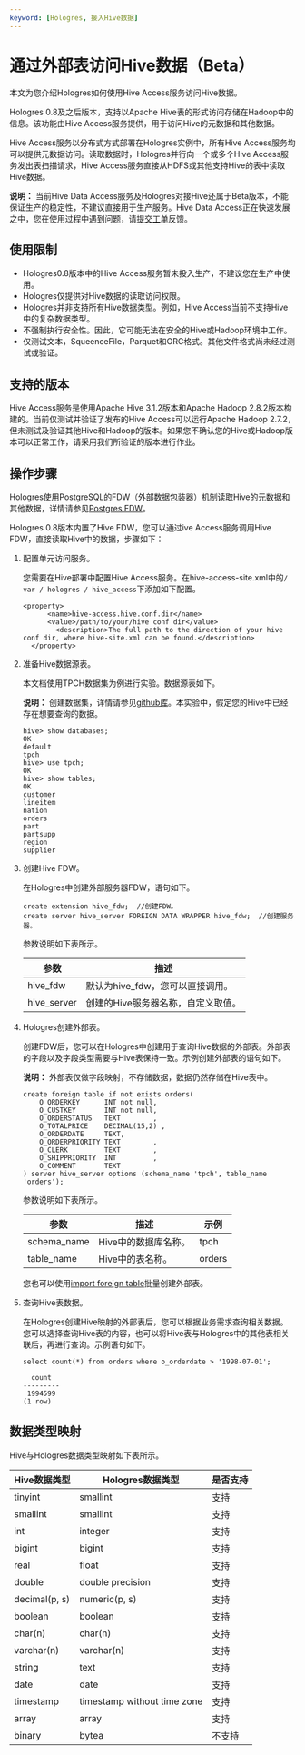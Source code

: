 ```yaml
---
keyword: [Hologres, 接入Hive数据]
---
```


# 通过外部表访问Hive数据（Beta）

本文为您介绍Hologres如何使用Hive Access服务访问Hive数据。

Hologres 0.8及之后版本，支持以Apache Hive表的形式访问存储在Hadoop中的信息。该功能由Hive Access服务提供，用于访问Hive的元数据和其他数据。

Hive Access服务以分布式方式部署在Hologres实例中，所有Hive Access服务均可以提供元数据访问。读取数据时，Hologres并行向一个或多个Hive Access服务发出表扫描请求，Hive Access服务直接从HDFS或其他支持Hive的表中读取Hive数据。

**说明：** 当前Hive Data Access服务及Hologres对接Hive还属于Beta版本，不能保证生产的稳定性，不建议直接用于生产服务。Hive Data Access正在快速发展之中，您在使用过程中遇到问题，请[提交工单](https://selfservice.console.aliyun.com/ticket/createIndex?spm=5176.2020520129.console-base-top.dwork-order-1.29d546aee0gsiH)反馈。

## 使用限制

-   Hologres0.8版本中的Hive Access服务暂未投入生产，不建议您在生产中使用。
-   Hologres仅提供对Hive数据的读取访问权限。
-   Hologres并非支持所有Hive数据类型。例如，Hive Access当前不支持Hive中的复杂数据类型。
-   不强制执行安全性。因此，它可能无法在安全的Hive或Hadoop环境中工作。
-   仅测试文本，SqueenceFile，Parquet和ORC格式。其他文件格式尚未经过测试或验证。

## 支持的版本

Hive Access服务是使用Apache Hive 3.1.2版本和Apache Hadoop 2.8.2版本构建的。当前仅测试并验证了发布的Hive Access可以运行Apache Hadoop 2.7.2，但未测试及验证其他Hive和Hadoop的版本。如果您不确认您的Hive或Hadoop版本可以正常工作，请采用我们所验证的版本进行作业。

## 操作步骤

Hologres使用PostgreSQL的FDW（外部数据包装器）机制读取Hive的元数据和其他数据，详情请参见[Postgres FDW](https://www.postgresql.org/docs/11/postgres-fdw.html)。

Hologres 0.8版本内置了Hive FDW，您可以通过ive Access服务调用Hive FDW，直接读取Hive中的数据，步骤如下：

1.  配置单元访问服务。

    您需要在Hive部署中配置Hive Access服务。在hive-access-site.xml中的`/ var / hologres / hive_access`下添加如下配置。

    ```
    <property>
          <name>hive-access.hive.conf.dir</name>
          <value>/path/to/your/hive conf dir</value>
            <description>The full path to the direction of your hive conf dir, where hive-site.xml can be found.</description>
      </property>
    ```

2.  准备Hive数据源表。

    本文档使用TPCH数据集为例进行实验。数据源表如下。

    **说明：** 创建数据集，详情请参见[github库](https://github.com/hortonworks/hive-testbench)。本实验中，假定您的Hive中已经存在想要查询的数据。

    ```
    hive> show databases;
    OK
    default
    tpch
    hive> use tpch;
    OK
    hive> show tables;
    OK
    customer
    lineitem
    nation
    orders
    part
    partsupp
    region
    supplier
    ```

3.  创建Hive FDW。

    在Hologres中创建外部服务器FDW，语句如下。

    ```
    create extension hive_fdw;  //创建FDW。
    create server hive_server FOREIGN DATA WRAPPER hive_fdw;  //创建服务器。
    ```

    参数说明如下表所示。

    |参数|描述|
    |--|--|
    |hive\_fdw|默认为hive\_fdw，您可以直接调用。|
    |hive\_server|创建的Hive服务器名称，自定义取值。|

4.  Hologres创建外部表。

    创建FDW后，您可以在Hologres中创建用于查询Hive数据的外部表。外部表的字段以及字段类型需要与Hive表保持一致。示例创建外部表的语句如下。

    **说明：** 外部表仅做字段映射，不存储数据，数据仍然存储在Hive表中。

    ```
    create foreign table if not exists orders(
        O_ORDERKEY      INT not null,
        O_CUSTKEY       INT not null,
        O_ORDERSTATUS   TEXT        ,
        O_TOTALPRICE    DECIMAL(15,2) ,
        O_ORDERDATE     TEXT,
        O_ORDERPRIORITY TEXT        ,
        O_CLERK         TEXT        ,
        O_SHIPPRIORITY  INT         ,
        O_COMMENT       TEXT
    ) server hive_server options (schema_name 'tpch', table_name 'orders');   
    ```

    参数说明如下表所示。

    |参数|描述|示例|
    |--|--|--|
    |schema\_name|Hive中的数据库名称。|tpch|
    |table\_name|Hive中的表名称。|orders|

    您也可以使用[import foreign table](https://help.aliyun.com/document_detail/158715.html?spm=a2c4g.11186623.6.635.101f760ent1AIp)批量创建外部表。

5.  查询Hive表数据。

    在Hologres创建Hive映射的外部表后，您可以根据业务需求查询相关数据。您可以选择查询Hive表的内容，也可以将Hive表与Hologres中的其他表相关联后，再进行查询。示例语句如下。

    ```
    select count(*) from orders where o_orderdate > '1998-07-01';
    
      count  
    ---------
     1994599
    (1 row)
    ```


## 数据类型映射

Hive与Hologres数据类型映射如下表所示。

|Hive数据类型|Hologres数据类型|是否支持|
|--------|------------|----|
|tinyint|smallint|支持|
|smallint|smallint|支持|
|int|integer|支持|
|bigint|bigint|支持|
|real|float|支持|
|double|double precision|支持|
|decimal\(p, s\)|numeric\(p, s\)|支持|
|boolean|boolean|支持|
|char\(n\)|char\(n\)|支持|
|varchar\(n\)|varchar\(n\)|支持|
|string|text|支持|
|date|date|支持|
|timestamp|timestamp without time zone|支持|
|array|array|支持|
|binary|bytea|不支持|

